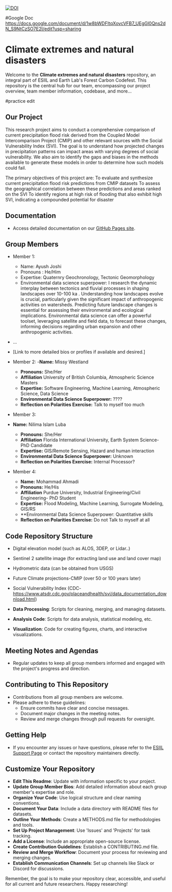 [![DOI](https://zenodo.org/badge/800291038.svg)](https://zenodo.org/doi/10.5281/zenodo.11192091)

#Google Doc
https://docs.google.com/document/d/1w8bWDFltqXovcVFB7_UEgGl0Qns2dN_S9NtCzSO7E2I/edit?usp=sharing

# Climate extremes and natural disasters

Welcome to the **Climate extremes and natural disasters** repository, an integral part of ESIIL and Earth Lab's Forest Carbon Codefest. This repository is the central hub for our team, encompassing our project overview, team member information, codebase, and more...

#practice edit

## Our Project
This research project aims to conduct a comprehensive comparison of current precipitation flood risk derived from the Coupled Model Intercomparison Project (CMIP) and other relevant sources with the Social Vulnerability Index (SVI). The goal is to understand how projected changes in precipitation patterns can impact areas with varying degrees of social vulnerability. We also aim to identify the gaps and biases in the methods available to generate these models in order to determine how such models could fail. 

The primary objectives of this project are:
To evaluate and synthesize current precipitation flood risk predictions from CMIP datasets
To assess the geographical correlation between these predictions and areas ranked on the SVI
To identify regions at high risk of flooding that also exhibit high SVI, indicating a compounded potential for disaster


## Documentation
- Access detailed documentation on our [GitHub Pages site](https://your-gh-pages-url/).

## Group Members
- Member 1:
  - Name: Ayush Joshi
  - Pronouns : He/Him
  - Expertise: Quaternry Geochronology, Tectonic Geomorphology
  - Environmental data science superpower: I research the dynamic interplay between tectonics and fluvial processes in shaping landscapes over 10-100 ka . Understanding how landscapes evolve is crucial, particularly given the significant impact of anthropogenic activities on watersheds. Predicting future landscape changes is essential for assessing their environmental and ecological implications. Environmental data science can offer a powerful toolset, leveraging satellite and field data, to forecast these changes, informing decisions regarding urban expansion and other anthropogenic activities.
- ...
- [Link to more detailed bios or profiles if available and desired.]

- Member 2:
  -**Name:** Missy Westland
  - **Pronouns:** She/Her
  - **Affiliation** University of British Columbia, Atmospheric Science Masters 
  - **Expertise:** Software Engineering, Machine Learning, Atmospheric Science, Data Science
  - **Environmental Data Science Superpower:** ????
  - **Reflection on Polarities Exercise:** Talk to myself too much

- Member 3:  
- **Name:** Nilima Islam Luba 
  - **Pronouns:** She/Her
  - **Affiliation** Florida International University, Earth System Science- PhD Candidate
  - **Expertise:** GIS/Remote Sensing, Hazard and human interaction
  - **Environmental Data Science Superpower:** Unknown
  - **Reflection on Polarities Exercise:** Internal Processor?

- Member 4: 
  - **Name:** Mohammad Ahmadi
  - **Pronouns:** He/His
  - **Affiliation** Purdue University, Industrial Engineering/Civil Engineering- PhD Student
  - **Expertise:** Flood Modeling, Machine Learning, Surrogate Modeling, GIS/RS
  - **Environmental Data Science Superpower: Quantitative skills
  - **Reflection on Polarities Exercise:** Do not Talk to myself at all

## Code Repository Structure
- Digital elevation model (such as ALOS, 3DEP, or Lidar..)
- Sentinel 2 satellite image (for extracting land use and land cover map)
- Hydrometric data (can be obtained from USGS)
- Future Climate projections-CMIP (over 50 or 100 years later)
- Social Vulnerability Index (CDC-  https://www.atsdr.cdc.gov/placeandhealth/svi/data_documentation_download.html) 

- **Data Processing**: Scripts for cleaning, merging, and managing datasets.
- **Analysis Code**: Scripts for data analysis, statistical modeling, etc.
- **Visualization**: Code for creating figures, charts, and interactive visualizations.

## Meeting Notes and Agendas
- Regular updates to keep all group members informed and engaged with the project's progress and direction.

## Contributing to This Repository
- Contributions from all group members are welcome.
- Please adhere to these guidelines:
  - Ensure commits have clear and concise messages.
  - Document major changes in the meeting notes.
  - Review and merge changes through pull requests for oversight.

## Getting Help
- If you encounter any issues or have questions, please refer to the [ESIIL Support Page](https://esiil-support-page-url/) or contact the repository maintainers directly.

## Customize Your Repository
- **Edit This Readme**: Update with information specific to your project.
- **Update Group Member Bios**: Add detailed information about each group member's expertise and role.
- **Organize Your Code**: Use logical structure and clear naming conventions.
- **Document Your Data**: Include a data directory with README files for datasets.
- **Outline Your Methods**: Create a METHODS.md file for methodologies and tools.
- **Set Up Project Management**: Use 'Issues' and 'Projects' for task tracking.
- **Add a License**: Include an appropriate open-source license.
- **Create Contribution Guidelines**: Establish a CONTRIBUTING.md file.
- **Review and Merge Workflow**: Document your process for reviewing and merging changes.
- **Establish Communication Channels**: Set up channels like Slack or Discord for discussions.

Remember, the goal is to make your repository clear, accessible, and useful for all current and future researchers. Happy researching!
